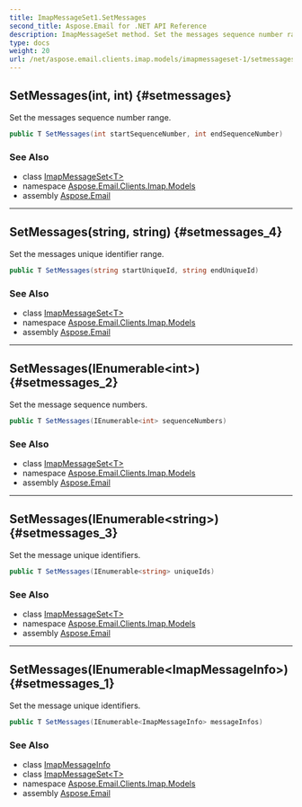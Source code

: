 ```yaml
---
title: ImapMessageSet1.SetMessages
second_title: Aspose.Email for .NET API Reference
description: ImapMessageSet method. Set the messages sequence number range
type: docs
weight: 20
url: /net/aspose.email.clients.imap.models/imapmessageset-1/setmessages/
---
```

## SetMessages(int, int) {#setmessages}

Set the messages sequence number range.

```csharp
public T SetMessages(int startSequenceNumber, int endSequenceNumber)
```

### See Also

* class [ImapMessageSet&lt;T&gt;](../)
* namespace [Aspose.Email.Clients.Imap.Models](../../imapmessageset-1/)
* assembly [Aspose.Email](../../../)

---

## SetMessages(string, string) {#setmessages_4}

Set the messages unique identifier range.

```csharp
public T SetMessages(string startUniqueId, string endUniqueId)
```

### See Also

* class [ImapMessageSet&lt;T&gt;](../)
* namespace [Aspose.Email.Clients.Imap.Models](../../imapmessageset-1/)
* assembly [Aspose.Email](../../../)

---

## SetMessages(IEnumerable&lt;int&gt;) {#setmessages_2}

Set the message sequence numbers.

```csharp
public T SetMessages(IEnumerable<int> sequenceNumbers)
```

### See Also

* class [ImapMessageSet&lt;T&gt;](../)
* namespace [Aspose.Email.Clients.Imap.Models](../../imapmessageset-1/)
* assembly [Aspose.Email](../../../)

---

## SetMessages(IEnumerable&lt;string&gt;) {#setmessages_3}

Set the message unique identifiers.

```csharp
public T SetMessages(IEnumerable<string> uniqueIds)
```

### See Also

* class [ImapMessageSet&lt;T&gt;](../)
* namespace [Aspose.Email.Clients.Imap.Models](../../imapmessageset-1/)
* assembly [Aspose.Email](../../../)

---

## SetMessages(IEnumerable&lt;ImapMessageInfo&gt;) {#setmessages_1}

Set the message unique identifiers.

```csharp
public T SetMessages(IEnumerable<ImapMessageInfo> messageInfos)
```

### See Also

* class [ImapMessageInfo](../../../aspose.email.clients.imap/imapmessageinfo/)
* class [ImapMessageSet&lt;T&gt;](../)
* namespace [Aspose.Email.Clients.Imap.Models](../../imapmessageset-1/)
* assembly [Aspose.Email](../../../)


